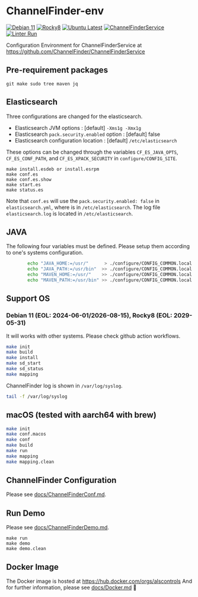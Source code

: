 # ChannelFinder-env
[![Debian 11](https://github.com/jeonghanlee/ChannelFinder-env/actions/workflows/debian11.yml/badge.svg)](https://github.com/jeonghanlee/ChannelFinder-env/actions/workflows/debian11.yml)
[![Rocky8](https://github.com/jeonghanlee/ChannelFinder-env/actions/workflows/rocky8.yml/badge.svg)](https://github.com/jeonghanlee/ChannelFinder-env/actions/workflows/rocky8.yml)
[![Ubuntu Latest](https://github.com/jeonghanlee/ChannelFinder-env/actions/workflows/ubuntu.yml/badge.svg)](https://github.com/jeonghanlee/ChannelFinder-env/actions/workflows/ubuntu.yml)
[![ChannelFinderService](https://github.com/jeonghanlee/ChannelFinder-env/actions/workflows/docker.yml/badge.svg)](https://github.com/jeonghanlee/ChannelFinder-env/actions/workflows/docker.yml)
[![Linter Run](https://github.com/jeonghanlee/ChannelFinder-env/actions/workflows/linter.yml/badge.svg)](https://github.com/jeonghanlee/ChannelFinder-env/actions/workflows/linter.yml)

Configuration Environment for ChannelFinderService at <https://github.com/ChannelFinder/ChannelFinderService>

## Pre-requirement packages

```
git make sudo tree maven jq
```

## Elasticsearch

Three configurations are changed for the elasticsearch. 

* Elasticsearch JVM options : [default] `-Xms1g -Xmx1g`
* Elasticsearch `pack.security.enabled` option : [default] false
* Elasticsearch configuration location : [default] `/etc/elasticsearch`

These options can be changed through the variables `CF_ES_JAVA_OPTS`, `CF_ES_CONF_PATH`, and `CF_ES_XPACK_SECURITY` in `configure/CONFIG_SITE`.

```
make install.esdeb or install.esrpm
make conf.es
make conf.es.show
make start.es
make status.es
```

Note that `conf.es` will use the `pack.security.enabled: false` in `elasticsearch.yml`, where is in `/etc/elasticsearch`.
The log file `elasticsearch.log` is located in `/etc/elasticsearch`.



## JAVA

The following four variables must be defined. Please setup them according to one's systems configuration.

```bash
        echo "JAVA_HOME:=/usr/"      > ./configure/CONFIG_COMMON.local
        echo "JAVA_PATH:=/usr/bin"  >> ./configure/CONFIG_COMMON.local
        echo "MAVEN_HOME:=/usr/"    >> ./configure/CONFIG_COMMON.local
        echo "MAVEN_PATH:=/usr/bin" >> ./configure/CONFIG_COMMON.local
```

## Support OS 

### Debian 11 (EOL: 2024-06-01/2026-08-15), Rocky8 (EOL: 2029-05-31)

It will works with other systems. Please check github action workflows.

```bash
make init
make build
make install
make sd_start
make sd_status
make mapping
```

ChannelFinder log is shown in `/var/log/syslog`.

```bash
tail -f /var/log/syslog
``` 

## macOS (tested with aarch64 with brew)

```bash
make init
make conf.macos
make conf
make build
make run
make mapping
make mapping.clean
```

## ChannelFinder Configuration

Please see [docs/ChannelFinderConf.md](docs/ChannelFinderConf.md).

## Run Demo

Please see [docs/ChannelFinderDemo.md](docs/ChannelFinderDemo.md).


```
make run
make demo
make demo.clean
```

## Docker Image

The Docker image is hosted at https://hub.docker.com/orgs/alscontrols
And for further information, please see [docs/Docker.md](docs/Docker.md) :whale:

